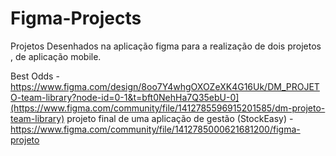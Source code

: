 # Figma-Projects
Projetos Desenhados na aplicação figma para a realização de dois projetos , de aplicação mobile.


Best Odds - https://www.figma.com/design/8oo7Y4whgOXOZeXK4G16Uk/DM_PROJETO-team-library?node-id=0-1&t=bft0NehHa7Q35ebU-0](https://www.figma.com/community/file/1412785596915201585/dm-projeto-team-library)
projeto final de uma aplicação de gestão (StockEasy) - https://www.figma.com/community/file/1412785000621681200/figma-projeto
